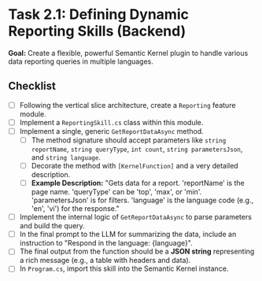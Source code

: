 # Task 2.1: Defining Dynamic Reporting Skills (Backend)

**Goal:** Create a flexible, powerful Semantic Kernel plugin to handle various data reporting queries in multiple languages.

## Checklist

- [ ] Following the vertical slice architecture, create a `Reporting` feature module.
- [ ] Implement a `ReportingSkill.cs` class within this module.
- [ ] Implement a single, generic `GetReportDataAsync` method.
  - [ ] The method signature should accept parameters like `string reportName`, `string queryType`, `int count`, `string parametersJson`, and `string language`.
  - [ ] Decorate the method with `[KernelFunction]` and a very detailed description.
  - [ ] **Example Description:** "Gets data for a report. 'reportName' is the page name. 'queryType' can be 'top', 'max', or 'min'. 'parametersJson' is for filters. 'language' is the language code (e.g., 'en', 'vi') for the response."
- [ ] Implement the internal logic of `GetReportDataAsync` to parse parameters and build the query.
- [ ] In the final prompt to the LLM for summarizing the data, include an instruction to "Respond in the language: {language}".
- [ ] The final output from the function should be a **JSON string** representing a rich message (e.g., a table with headers and data).
- [ ] In `Program.cs`, import this skill into the Semantic Kernel instance. 
